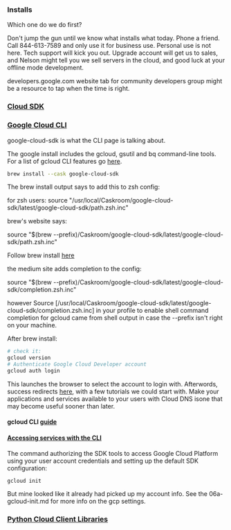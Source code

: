 ### Installs

Which one do we do first?

Don't jump the gun until we know what installs what today. Phone a friend. Call 844-613-7589 and only use it for business use. Personal use is not here. Tech support will kick you out. Upgrade account will get us to sales, and Nelson might tell you we sell servers in the cloud, and good luck at your offline mode development. 

developers.google.com website tab for community developers group might be a resource to tap when the time is right. 

### [Cloud SDK](https://cloud.google.com/sdk)

### [Google Cloud CLI](https://cloud.google.com/sdk/docs/install)

google-cloud-sdk is what the CLI page is talking about.

The google install includes the gcloud, gsutil and bq command-line tools.  For a list of gcloud CLI features go [here](https://cloud.google.com/sdk#all-features).


```zsh
brew install --cask google-cloud-sdk
```

The brew install output says to add this to zsh config:

for zsh users:
    source "/usr/local/Caskroom/google-cloud-sdk/latest/google-cloud-sdk/path.zsh.inc"

brew's website says:

source "$(brew --prefix)/Caskroom/google-cloud-sdk/latest/google-cloud-sdk/path.zsh.inc"
    
Follow brew install [here](https://jansutris10.medium.com/install-google-cloud-sdk-using-homebrew-on-mac-2952c9c7b5a1)

the medium site adds completion to the config:

source "$(brew --prefix)/Caskroom/google-cloud-sdk/latest/google-cloud-sdk/completion.zsh.inc"

however Source [/usr/local/Caskroom/google-cloud-sdk/latest/google-cloud-sdk/completion.zsh.inc] in your profile to enable shell command completion for gcloud came from shell output in case the --prefix isn't right on your machine.

After brew install:

```zsh
# check it:
gcloud version
# Authenticate Google Cloud Developer account
gcloud auth login
```

This launches the browser to select the account to login with. Afterwords, success redirects [here](https://cloud.google.com/sdk/auth_success), with a few tutorials we could start with. Make your applications and services available to your users with Cloud DNS isone that may become useful sooner than later.

#### gcloud CLI [guide](https://cloud.google.com/sdk/gcloud)
#### [Accessing services with the CLI](https://cloud.google.com/sdk/cloudplatform)

The command authorizing the SDK tools to access Google Cloud Platform using your user account credentials and setting up the default SDK configuration:

```
gcloud init
```

But mine looked like it already had picked up my account info. See the 06a-gcloud-init.md for more info on the gcp settings.

### [Python Cloud Client Libraries](https://cloud.google.com/python/docs/reference)